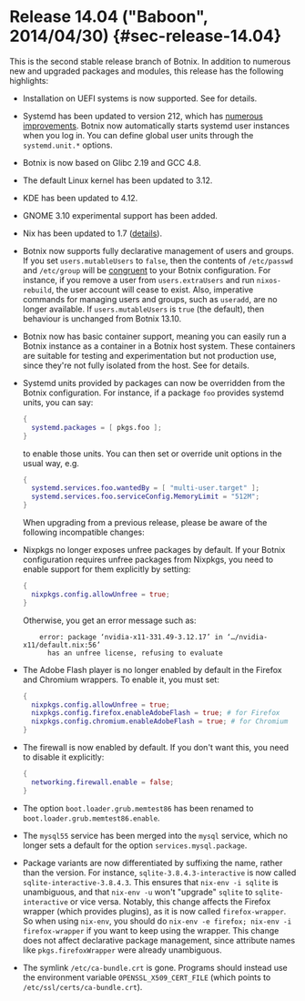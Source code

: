 # Release 14.04 ("Baboon", 2014/04/30) {#sec-release-14.04}

This is the second stable release branch of Botnix. In addition to numerous new and upgraded packages and modules, this release has the following highlights:

- Installation on UEFI systems is now supported. See [](#sec-installation) for details.

- Systemd has been updated to version 212, which has [numerous improvements](http://cgit.freedesktop.org/systemd/systemd/plain/NEWS?id=v212). Botnix now automatically starts systemd user instances when you log in. You can define global user units through the `systemd.unit.*` options.

- Botnix is now based on Glibc 2.19 and GCC 4.8.

- The default Linux kernel has been updated to 3.12.

- KDE has been updated to 4.12.

- GNOME 3.10 experimental support has been added.

- Nix has been updated to 1.7 ([details](https://nixos.org/nix/manual/#ssec-relnotes-1.7)).

- Botnix now supports fully declarative management of users and groups. If you set `users.mutableUsers` to `false`, then the contents of `/etc/passwd` and `/etc/group` will be [congruent](https://www.usenix.org/legacy/event/lisa02/tech/full_papers/traugott/traugott_html/) to your Botnix configuration. For instance, if you remove a user from `users.extraUsers` and run `nixos-rebuild`, the user account will cease to exist. Also, imperative commands for managing users and groups, such as `useradd`, are no longer available. If `users.mutableUsers` is `true` (the default), then behaviour is unchanged from Botnix 13.10.

- Botnix now has basic container support, meaning you can easily run a Botnix instance as a container in a Botnix host system. These containers are suitable for testing and experimentation but not production use, since they're not fully isolated from the host. See [](#ch-containers) for details.

- Systemd units provided by packages can now be overridden from the Botnix configuration. For instance, if a package `foo` provides systemd units, you can say:

  ```nix
  {
    systemd.packages = [ pkgs.foo ];
  }
  ```

  to enable those units. You can then set or override unit options in the usual way, e.g.

  ```nix
  {
    systemd.services.foo.wantedBy = [ "multi-user.target" ];
    systemd.services.foo.serviceConfig.MemoryLimit = "512M";
  }
  ```

  When upgrading from a previous release, please be aware of the following incompatible changes:

- Nixpkgs no longer exposes unfree packages by default. If your Botnix configuration requires unfree packages from Nixpkgs, you need to enable support for them explicitly by setting:

  ```nix
  {
    nixpkgs.config.allowUnfree = true;
  }
  ```

  Otherwise, you get an error message such as:

  ```ShellSession
      error: package ‘nvidia-x11-331.49-3.12.17’ in ‘…/nvidia-x11/default.nix:56’
        has an unfree license, refusing to evaluate
  ```

- The Adobe Flash player is no longer enabled by default in the Firefox and Chromium wrappers. To enable it, you must set:

  ```nix
  {
    nixpkgs.config.allowUnfree = true;
    nixpkgs.config.firefox.enableAdobeFlash = true; # for Firefox
    nixpkgs.config.chromium.enableAdobeFlash = true; # for Chromium
  }
  ```

- The firewall is now enabled by default. If you don't want this, you need to disable it explicitly:

  ```nix
  {
    networking.firewall.enable = false;
  }
  ```

- The option `boot.loader.grub.memtest86` has been renamed to `boot.loader.grub.memtest86.enable`.

- The `mysql55` service has been merged into the `mysql` service, which no longer sets a default for the option `services.mysql.package`.

- Package variants are now differentiated by suffixing the name, rather than the version. For instance, `sqlite-3.8.4.3-interactive` is now called `sqlite-interactive-3.8.4.3`. This ensures that `nix-env -i sqlite` is unambiguous, and that `nix-env -u` won't "upgrade" `sqlite` to `sqlite-interactive` or vice versa. Notably, this change affects the Firefox wrapper (which provides plugins), as it is now called `firefox-wrapper`. So when using `nix-env`, you should do `nix-env -e firefox; nix-env -i firefox-wrapper` if you want to keep using the wrapper. This change does not affect declarative package management, since attribute names like `pkgs.firefoxWrapper` were already unambiguous.

- The symlink `/etc/ca-bundle.crt` is gone. Programs should instead use the environment variable `OPENSSL_X509_CERT_FILE` (which points to `/etc/ssl/certs/ca-bundle.crt`).
